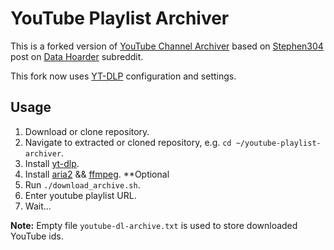 # YouTube Playlist Archiver

This is a forked version of [YouTube Channel Archiver](https://github.com/dmn001/youtube_channel_archiver) based on [Stephen304](https://www.reddit.com/user/Stephen304) post on [Data Hoarder](https://www.reddit.com/r/DataHoarder/comments/858ny5/my_youtubedl_config_downloading_entire_channels/) subreddit.

This fork now uses [YT-DLP](https://github.com/yt-dlp/yt-dlp) configuration and settings.

## Usage

1. Download or clone repository.
2. Navigate to extracted or cloned repository, e.g. `cd ~/youtube-playlist-archiver`.
3. Install [yt-dlp](https://github.com/yt-dlp/yt-dlp).
4. Install [aria2](https://aria2.github.io/) && [ffmpeg](http://www.ffmpeg.org/). **Optional
5. Run `./download_archive.sh`.
6. Enter youtube playlist URL.
7. Wait... 

**Note:** Empty file `youtube-dl-archive.txt` is used to store downloaded YouTube ids.
